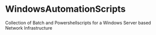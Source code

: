 # WindowsAutomationScripts
Collection of Batch and Powershellscripts for a Windows Server based Network Infrastructure
